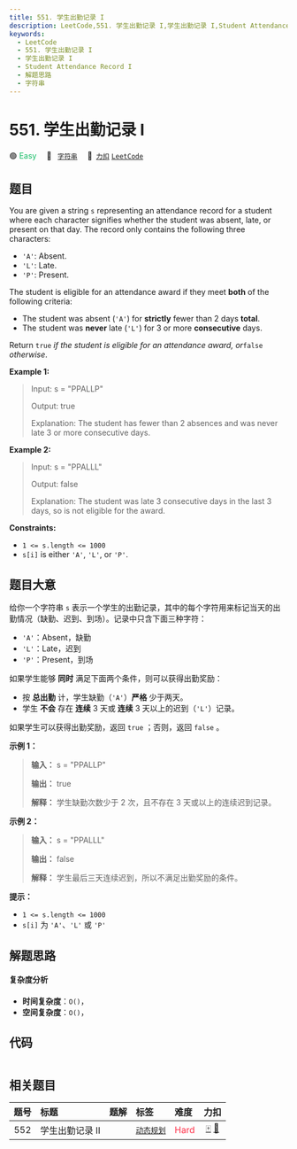```yaml
---
title: 551. 学生出勤记录 I
description: LeetCode,551. 学生出勤记录 I,学生出勤记录 I,Student Attendance Record I,解题思路,字符串
keywords:
  - LeetCode
  - 551. 学生出勤记录 I
  - 学生出勤记录 I
  - Student Attendance Record I
  - 解题思路
  - 字符串
---
```


# 551. 学生出勤记录 I

🟢 <font color=#15bd66>Easy</font>&emsp; 🔖&ensp; [`字符串`](/tag/string.md)&emsp; 🔗&ensp;[`力扣`](https://leetcode.cn/problems/student-attendance-record-i) [`LeetCode`](https://leetcode.com/problems/student-attendance-record-i)

## 题目

You are given a string `s` representing an attendance record for a student
where each character signifies whether the student was absent, late, or
present on that day. The record only contains the following three characters:

  * `'A'`: Absent.
  * `'L'`: Late.
  * `'P'`: Present.

The student is eligible for an attendance award if they meet **both** of the
following criteria:

  * The student was absent (`'A'`) for **strictly** fewer than 2 days **total**.
  * The student was **never** late (`'L'`) for 3 or more **consecutive** days.

Return `true` _if the student is eligible for an attendance award, or_`false`
_otherwise_.



**Example 1:**

> Input: s = "PPALLP"
> 
> Output: true
> 
> Explanation: The student has fewer than 2 absences and was never late 3 or more consecutive days.

**Example 2:**

> Input: s = "PPALLL"
> 
> Output: false
> 
> Explanation: The student was late 3 consecutive days in the last 3 days, so is not eligible for the award.

**Constraints:**

  * `1 <= s.length <= 1000`
  * `s[i]` is either `'A'`, `'L'`, or `'P'`.


## 题目大意

给你一个字符串 `s` 表示一个学生的出勤记录，其中的每个字符用来标记当天的出勤情况（缺勤、迟到、到场）。记录中只含下面三种字符：

  * `'A'`：Absent，缺勤
  * `'L'`：Late，迟到
  * `'P'`：Present，到场

如果学生能够 **同时** 满足下面两个条件，则可以获得出勤奖励：

  * 按 **总出勤** 计，学生缺勤（`'A'`）**严格** 少于两天。
  * 学生 **不会** 存在 **连续** 3 天或 **连续** 3 天以上的迟到（`'L'`）记录。

如果学生可以获得出勤奖励，返回 `true` ；否则，返回 `false` 。



**示例 1：**

> 
> 
> 
> 
> 
> **输入：** s = "PPALLP"
> 
> **输出：** true
> 
> **解释：** 学生缺勤次数少于 2 次，且不存在 3 天或以上的连续迟到记录。
> 
> 

**示例 2：**

> 
> 
> 
> 
> 
> **输入：** s = "PPALLL"
> 
> **输出：** false
> 
> **解释：** 学生最后三天连续迟到，所以不满足出勤奖励的条件。
> 
> 



**提示：**

  * `1 <= s.length <= 1000`
  * `s[i]` 为 `'A'`、`'L'` 或 `'P'`


## 解题思路

#### 复杂度分析

- **时间复杂度**：`O()`，
- **空间复杂度**：`O()`，

## 代码

```javascript

```

## 相关题目

<!-- prettier-ignore -->
| 题号 | 标题 | 题解 | 标签 | 难度 | 力扣 |
| :------: | :------ | :------: | :------ | :------ | :------: |
| 552 | 学生出勤记录 II |  |  [`动态规划`](/tag/dynamic-programming.md) | <font color=#ff334b>Hard</font> | [🀄️](https://leetcode.cn/problems/student-attendance-record-ii) [🔗](https://leetcode.com/problems/student-attendance-record-ii) |